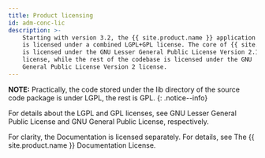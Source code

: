 ```yaml
---
title: Product licensing
id: adm-conc-lic
description: >-
    Starting with version 3.2, the {{ site.product.name }} application
    is licensed under a combined LGPL+GPL license. The core of {{ site.product.short_name }}
    is licensed under the GNU Lesser General Public License Version 2.1
    license, while the rest of the codebase is licensed under the GNU
    General Public License Version 2 license.
---
```


**NOTE:** Practically, the code stored under the lib directory of the source
code package is under LGPL, the rest is GPL.
{: .notice--info}

For details about the LGPL and GPL licenses, see
GNU Lesser General Public License and
GNU General Public License, respectively.

For clarity, the Documentation is licensed separately.
For details, see The {{ site.product.name }} Documentation License.
